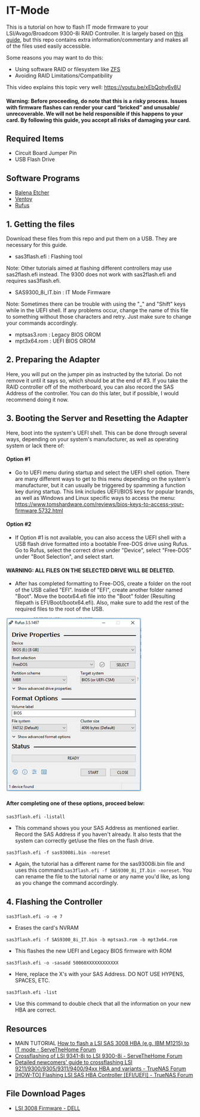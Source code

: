 # IT-Mode
This is a tutorial on how to flash IT mode firmware to your LSI/Avago/Broadcom 9300-8i RAID Controller. It is largely based on [this guide](https://www.servethehome.com/flash-lsi-sas-3008-hba-e-g-ibm-m1215-mode/), but this repo contains extra information/commentary and makes all of the files used easily accessible.



Some reasons you may want to do this:
- Using software RAID or filesystem like [ZFS](https://itsfoss.com/what-is-zfs/ "What is ZFS?")
- Avoiding RAID Limitations/Compatibility

This video explains this topic very well: https://youtu.be/xEbQohy6v8U

#### Warning: Before proceeding, do note that this is a risky process. Issues with firmware flashes can render your card “bricked” and unusable/ unrecoverable. We will not be held responsible if this happens to your card. By following this guide, you accept all risks of damaging your card.

## Required Items
- Circuit Board Jumper Pin
- USB Flash Drive

## Software Programs
- [Balena Etcher](https://etcher.balena.io/ "Balena Etcher")
- [Ventoy](https://www.ventoy.net/en/index.html "Ventoy")
- [Rufus](https://rufus.ie/en/ "Rufus")


## 1. Getting the files
Download these files from this repo and put them on a USB. They are necessary for this guide.

- sas3flash.efi      :      Flashing tool

Note: Other tutorials aimed at flashing different controllers may use sas2flash.efi instead. The 9300 does not work with sas2flash.efi and requires sas3flash.efi.
- SAS9300_8i_IT.bin  :      IT Mode Firmware

Note: Sometimes there can be trouble with using the "_" and "Shift" keys while in the UEFI shell. If any problems occur, change the name of this file to something without those characters and retry. Just make sure to change your commands accordingly.

- mptsas3.rom        :      Legacy BIOS OROM
- mpt3x64.rom        :      UEFI BIOS OROM

## 2. Preparing the Adapter
Here, you will put on the jumper pin as instructed by the tutorial. Do not remove it until it says so, which should be at the end of #3.
If you take the RAID controller off of the motherboard, you can also record the SAS Address of the controller. You can do this later, but if possible, I would recommend doing it now.

## 3. Booting the Server and Resetting the Adapter
Here, boot into the system's UEFI shell. This can be done through several ways, depending on your system's manufacturer, as well as operating system or lack there of:

#### Option #1
  - Go to UEFI menu during startup and select the UEFI shell option. There are many different ways to get to this menu depending on the system's manufacturer, but it can usually be triggered by spamming a function key during startup. This link includes UEFI/BIOS keys for popular brands, as well as Windows and Linux specific ways to access the menu: https://www.tomshardware.com/reviews/bios-keys-to-access-your-firmware,5732.html
#### Option #2
  - If Option #1 is not available, you can also access the UEFI shell with a USB flash drive formatted into a bootable Free-DOS drive using Rufus. Go to Rufus, select the correct drive under "Device", select "Free-DOS" under "Boot Selection", and select start.

#### WARNING: ALL FILES ON THE SELECTED DRIVE WILL BE DELETED.
- After has completed formatting to Free-DOS, create a folder on the root of the USB called "EFI". Inside of "EFI", create another folder named "Boot". Move the bootx64.efi file into the "Boot" folder (Resulting filepath is EFI/Boot/bootx64.efi). Also, make sure to add the rest of the required files to the root of the USB.

![Rufus Free-DOS](images/rufus.png)

#### After completing one of these options, proceed below:

```sas3flash.efi -listall```
- This command shows you your SAS Address as mentioned earlier. Record the SAS Address if you haven't already. It also tests that the system can correctly get/use the files on the flash drive.

```sas3flash.efi -f sas93008i.bin -noreset```
- Again, the tutorial has a different name for the sas93008i.bin file and uses this command:```sas3flash.efi -f SAS9300_8i_IT.bin -noreset```. You can rename the file to the tutorial name or any name you'd like, as long as you change the command accordingly.


## 4. Flashing the Controller
```sas3flash.efi -o -e 7```

- Erases the card's NVRAM

```sas3flash.efi -f SAS9300_8i_IT.bin -b mptsas3.rom -b mpt3x64.rom```
- This flashes the new UEFI and Legacy BIOS firmware with ROM

```sas3flash.efi -o -sasadd 50060XXXXXXXXXXXX```
- Here, replace the X's with your SAS Address. DO NOT USE HYPENS, SPACES, ETC.

```sas3flash.efi -list```
- Use this command to double check that all the information on your new HBA are correct.

## Resources
- MAIN TUTORIAL [How to flash a LSI SAS 3008 HBA (e.g. IBM M1215) to IT mode - ServeTheHome Forum](https://www.servethehome.com/flash-lsi-sas-3008-hba-e-g-ibm-m1215-mode/)
- [Crossflashing of LSI 9341-8i to LSI 9300-8i - ServeTheHome Forum](https://forums.servethehome.com/index.php?threads/crossflashing-of-lsi-9341-8i-to-lsi-9300-8i-success-but-no-smart-pass-through.3522/)
- [Detailed newcomers' guide to crossflashing LSI 9211/9300/9305/9311/9400/94xx HBA and variants - TrueNAS Forum](https://www.truenas.com/community/resources/detailed-newcomers-guide-to-crossflashing-lsi-9211-9300-9305-9311-9400-94xx-hba-and-variants.54/)
- [[HOW-TO] Flashing LSI SAS HBA Controller [EFI/UEFI] - TrueNAS Forum](https://www.truenas.com/community/threads/how-to-flashing-lsi-sas-hba-controller-efi-uefi.78457/)

## File Download Pages
- [LSI 3008 Firmware - DELL](https://www.dell.com/support/home/en-us/drivers/driversdetails?driverid=jmx6t)
